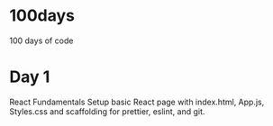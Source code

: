 # 100days
100 days of code

# Day 1
React Fundamentals
Setup basic React page with index.html, App.js, Styles.css and scaffolding for prettier, eslint, and git.
